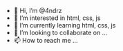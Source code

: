 - 👋 Hi, I’m @4ndrz
- 👀 I’m interested in html, css, js
- 🌱 I’m currently learning html, css, js
- 💞️ I’m looking to collaborate on ...
- 📫 How to reach me ...

<!---
4ndrz/4ndrz is a ✨ special ✨ repository because its `README.md` (this file) appears on your GitHub profile.
You can click the Preview link to take a look at your changes.
--->
